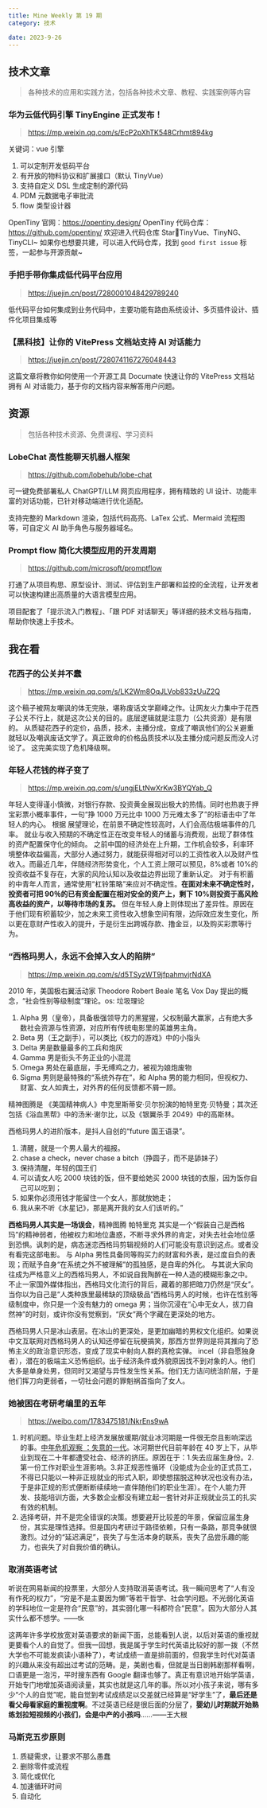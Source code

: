 ```yaml
---
title: Mine Weekly 第 19 期
category: 技术

date: 2023-9-26
---
```


## 技术文章

> 各种技术的应用和实践方法，包括各种技术文章、教程、实践案例等内容

### 华为云低代码引擎 TinyEngine 正式发布！

> https://mp.weixin.qq.com/s/EcP2pXhTK548Crhmt894kg

关键词：vue 引擎

1. 可以定制开发低码平台
2. 有开放的物料协议和扩展接口（默认 TinyVue）
3. 支持自定义 DSL 生成定制的源代码
4. PDM 元数据电子审批流
5. flow 类型设计器

OpenTiny 官网：https://opentiny.design/
OpenTiny 代码仓库：https://github.com/opentiny/
欢迎进入代码仓库 Star🌟TinyVue、TinyNG、TinyCLI~
如果你也想要共建，可以进入代码仓库，找到 `good first issue` 标签，一起参与开源贡献~

### 手把手带你集成低代码平台应用

> https://juejin.cn/post/7280001048429789240

低代码平台如何集成到业务代码中，主要功能有路由系统设计、多页插件设计、插件化项目集成等

### 【黑科技】让你的 VitePress 文档站支持 AI 对话能力

> https://juejin.cn/post/7280741167276048443

这篇文章将教你如何使用一个开源工具 Documate 快速让你的 VitePress 文档站拥有 AI 对话能力，基于你的文档内容来解答用户问题。

## 资源

> 包括各种技术资源、免费课程、学习资料

### LobeChat 高性能聊天机器人框架

> https://github.com/lobehub/lobe-chat

可一键免费部署私人 ChatGPT/LLM 网页应用程序，拥有精致的 UI 设计、功能丰富的对话功能，已针对移动端进行优化适配。

支持完整的 Markdown 渲染，包括代码高亮、LaTex 公式、Mermaid 流程图等，可自定义 AI 助手角色与服务器域名。

### Prompt flow 简化大模型应用的开发周期

> https://github.com/microsoft/promptflow

打通了从项目构思、原型设计、测试、评估到生产部署和监控的全流程，让开发者可以快速构建出高质量的大语言模型应用。

项目配套了「提示流入门教程」、「跟 PDF 对话聊天」等详细的技术文档与指南，帮助你快速上手技术。

## 我在看

### 花西子的公关并不蠢

> https://mp.weixin.qq.com/s/LK2Wm8OqJLVob833zUuZ2Q

这个稿子被网友嘲讽的体无完肤，堪称废话文学巅峰之作。让网友火力集中于花西子公关不行上，就是这次公关的目的。底层逻辑就是注意力（公共资源）是有限的。
从质疑花西子的定价，品质，技术，主播分成，变成了嘲讽他们的公关避重就轻以及嘲讽废话文学了。真正致命的价格品质技术以及主播分成问题反而没人讨论了。
这完美实现了危机降级啊。

### 年轻人花钱的样子变了

> https://mp.weixin.qq.com/s/ungjELtNwXrKw3BYQYab_Q

年轻人变得谨小慎微，对银行存款、投资黄金展现出极大的热情。同时也热衷于押宝彩票小概率事件，一句“挣 1000 万元比中 1000 万元难太多了”的标语击中了年轻人的内心。
根据 展望理论，在前景不确定性较高时，人们会高估极端事件的几率。
就业与收入预期的不确定性正在改变年轻人的储蓄与消费观，出现了群体性的资产配置保守化的倾向。
之前中国的经济处在上升期，工作机会较多，利率环境整体收益偏高，大部分人通过努力，就能获得相对可以的工资性收入以及财产性收入。而最近几年，伴随经济形势变化，个人工资上限可以预见，8%或者 10%的投资收益不复存在，大家的风险认知以及收益边界出现了重新认定。
对于有积蓄的中青年人而言，通常使用“杠铃策略”来应对不确定性。**在面对未来不确定性时，投资者可把 90％的已有资金配置在相对安全的资产上，剩下 10%则投资于高风险高收益的资产，以等待市场的复苏。**
但在年轻人身上则体现出了差异性。原因在于他们现有积蓄较少，加之未来工资性收入想象空间有限，边际效应发生变化，所以更在意财产性收入的提升，于是衍生出跨城存款、撸金豆，以及购买彩票等行为。

### “西格玛男人，永远不会掉入女人的陷阱”

> https://mp.weixin.qq.com/s/d5TSyzWT9jfpahmvjrNdXA

2010 年，美国极右翼活动家 Theodore Robert Beale 笔名 Vox Day 提出的概念，“社会性别等级制度”理论。os: 垃圾理论

1. Alpha 男（皇帝），具备极强领导力的黑猩猩，父权制最大赢家，占有绝大多数社会资源与性资源，对应所有传统电影里的英雄男主角。
2. Beta 男（王之副手），可以类比《权力的游戏》中的小指头
3. Delta 男是数量最多的工兵和炮灰
4. Gamma 男是街头不务正业的小混混
5. Omega 男处在最底层，手无缚鸡之力，被视为娘炮废物
6. Sigma 男则是最特殊的“系统外存在”，和 Alpha 男的能力相同，但视权力、财富、女人如粪土，对外界的任何反馈都不屑一顾。

精神图腾是 《美国精神病人》中克里斯蒂安·贝尔扮演的帕特里克·贝特曼；其次还包括《浴血黑帮》中的汤米·谢尔比，以及《银翼杀手 2049》中的高斯林。

西格玛男人的进阶版本，是抖人自创的“future 国王语录”。

1. 清醒，就是一个男人最大的福报。
2. chase a check，never chase a bitch（挣圆子，而不是舔妹子）
3. 保持清醒，年轻的国王们
4. 可以请女人吃 2000 块钱的饭，但不要给她买 2000 块钱的衣服，因为饭你自己可以吃到；
5. 如果你必须用钱才能留住一个女人，那就放她走；
6. 我从来不听《水星记》，那是离开我的女人们该听的。”

**西格玛男人其实是一场误会**，精神图腾 帕特里克 其实是一个“假装自己是西格玛”的精神弱者，他被权力和地位蛊惑，不断寻求外界的肯定，对失去社会地位感到恐惧。讽刺的是，病态迷恋西格玛剪辑视频的人们可能没有意识到这点。或者没有看完这部电影。
与 Alpha 男性具备同等购买力的财富和外表，是过度自负的表现；而赋予自身“在系统之外不被理解”的孤独感，是自卑的外化。
与其说大家向往成为严格意义上的西格玛男人，不如说自我陶醉在一种人造的模糊形象之中。
不止一家国外媒体指出，西格玛文化流行的背后，藏着的那把暗刀仍然是“厌女”。
当你以为自己是“人类种族里最稀缺的顶级极品”西格玛男人的时候，也许在性别等级制度中，你只是一个没有魅力的 omega 男；当你沉浸在“心中无女人，拔刀自然神”的时刻，或许你没有觉察到，“厌女”两个字藏在更深处的地方。

西格玛男人只是冰山表层。在冰山的更深处，是更加幽暗的男权文化组织。如果说中文互联网对西格玛男人的认知还停留在玩梗搞笑，那西方世界则是将其推向了恐怖主义的政治意识形态，变成了现实中射向人群的真枪实弹。
incel（非自愿独身者），潜在的极端主义恐怖组织。出于经济条件或外貌原因找不到对象的人。他们大多是单身处男，但同时又渴望与异性发生性关系。他们无力诘问统治阶层，于是他们挥刀向更弱者，一切社会问题的罪魁祸首指向了女人。

### 她被困在考研考编里的五年

> https://weibo.com/1783475181/NkrEns9wA

1. 时机问题。毕业生赶上经济发展放缓期/就业冰河期是一件很无奈且影响深远的事。[中年危机观察 ：失意的一代](https://weibo.com/1783475181/N0IR19S45)。冰河期世代目前年龄在 40 岁上下，从毕业到现在二十年都遭受社会、经济的挤压。原因在于：1.失去应届生身份。2.第一份工作对职业生涯影响。3.非正规恶性循环（没能成为企业的正式员工，不得已只能以一种非正规就业的形式入职，即使想摆脱这种状况也没有办法，于是非正规的形式便断断续续地一直伴随他们的职业生涯）。在个人能力开发、技能培训方面，大多数企业都没有建立起一套针对非正规就业员工的扎实有效的机制。
2. 选择考研，并不是完全错误的决策。想要避开比较差的年景，保留应届生身份，其实是理性选择。但是国内考研过于路径依赖，只有一条路，那竞争就很激烈。过分的“延迟满足”，丧失了与生活本身的联系，丧失了品尝乐趣的能力，也丧失了对自我价值的确认。

### 取消英语考试

听说在网易新闻的投票里，大部分人支持取消英语考试。我一瞬间思考了“人有没有作死的权力”，“穷是不是主要因为懒”等若干哲学、社会学问题。 ​​​
不光弱化英语的学科地位一定是符合“民意”的，其实弱化哪一科都符合“民意”。因为大部分人其实什么都不想学。——tk

这两年许多学校放宽对英语要求的新闻下面，总能看到人说，以后对英语的重视就更要看个人的自觉了。但我一回想，我是属于学生时代英语比较好的那一拨（不然大学也不可能发疯读小语种了），考试成绩一直是排前面的，但我学生时代对英语的兴趣从来没有超出过考试的范畴。是，美剧也看，但就是当日剧韩剧那样看啊，口语更是一泡污，平时搜东西有 Google 翻译也够了。真正有意识地开始学英语，开始专门地增加英语阅读量，其实也就是这几年的事。所以对小孩子来说，哪有多少“个人的自觉”呢，能自觉到考试成绩足以交差就已经算是“好学生”了，**最后还是看父母看家庭的重视度啊**。不过英语已经是很后面的分层了，**婴幼儿时期就开始熟练划拉短视频的小孩们，会是中产的小孩吗**……——王大根

### 马斯克五步原则

1. 质疑需求，让要求不那么愚蠢
2. 删除零件或流程
3. 简化或优化
4. 加速循环时间
5. 自动化
